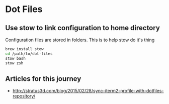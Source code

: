 # Dot Files

## Use stow to link configuration to home directory

Configuration files are stored in folders. This is to help stow do it's thing

```bash
brew install stow
cd /path/to/dot-files
stow bash
stow zsh
```

## Articles for this journey

- http://stratus3d.com/blog/2015/02/28/sync-iterm2-profile-with-dotfiles-repository/


